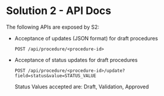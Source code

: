 # Solution 2 - API Docs

The following APIs are exposed by S2: 
- Acceptance of updates (JSON format) for draft procedures
  ```
  POST /api/procedure/<procedure-id>
  ```
- Acceptance of status updates for draft procedures
  ```
  POST /api/procedure/<procedure-id>/update?field=status&value=STATUS_VALUE
  ```

  Status Values accepted are: Draft, Validation, Approved
